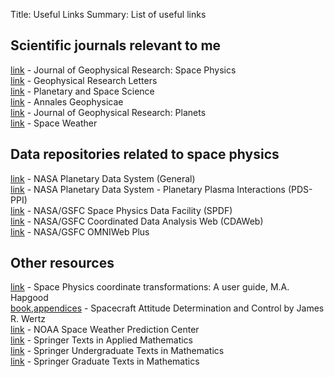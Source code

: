 Title: Useful Links
Summary: List of useful links

## Scientific journals relevant to me
[link](https://agupubs.onlinelibrary.wiley.com/journal/21699402) - Journal of Geophysical Research: Space Physics  
[link](https://agupubs.onlinelibrary.wiley.com/journal/19448007) - Geophysical Research Letters  
[link](https://www.sciencedirect.com/journal/planetary-and-space-science) - Planetary and Space Science  
[link](https://www.annales-geophysicae.net/) - Annales Geophysicae  
[link](https://agupubs.onlinelibrary.wiley.com/journal/21699100) - Journal of Geophysical Research: Planets  
[link](https://agupubs.onlinelibrary.wiley.com/journal/15427390) - Space Weather  


## Data repositories related to space physics
[link](https://pds.nasa.gov/) - NASA Planetary Data System (General)  
[link](https://pds-ppi.igpp.ucla.edu/) - NASA Planetary Data System - Planetary Plasma Interactions (PDS-PPI)  
[link](https://spdf.gsfc.nasa.gov/) - NASA/GSFC Space Physics Data Facility (SPDF)  
[link](https://cdaweb.gsfc.nasa.gov/index.html/) - NASA/GSFC Coordinated Data Analysis Web (CDAWeb)  
[link](https://omniweb.gsfc.nasa.gov/) - NASA/GSFC OMNIWeb Plus  


## Other resources
[link](https://www.sciencedirect.com/science/article/pii/003206339290012D?via%3Dihub) - Space Physics coordinate transformations: A user guide, M.A. Hapgood  
[book](https://link.springer.com/book/10.1007%2F978-94-009-9907-7),[appendices](https://link.springer.com/content/pdf/bbm%3A978-94-009-9907-7%2F1.pdf) - Spacecraft Attitude Determination and Control by James R. Wertz  
[link](https://www.swpc.noaa.gov/) - NOAA Space Weather Prediction Center   
[link](https://link.springer.com/search/page/1?facet-series=%221214%22&facet-content-type=%22Book%22) - Springer Texts in Applied Mathematics  
[link](https://link.springer.com/search/page/1?facet-series=%223423%22&facet-content-type=%22Book%22) - Springer Undergraduate Texts in Mathematics  
[link](https://link.springer.com/search?facet-series=%22136%22&facet-content-type=%22Book%22) - Springer Graduate Texts in Mathematics

